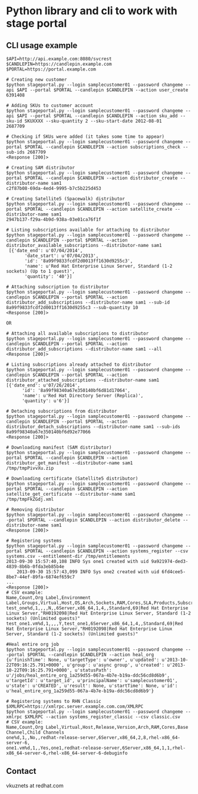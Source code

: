 Python library and cli to work with stage portal
================================================

CLI usage example
-----------------

	$API=http://api.example.com:8080/svcrest
	$CANDLEPIN=https://candlepin.example.com
	$PORTAL=https://portal.example.com
	
	# Creating new customer
	$python stageportal.py --login samplecustomer01 --password changeme --api $API --portal $PORTAL --candlepin $CANDLEPIN --action user_create
	6391408

	# Adding SKUs to customer account
	$python stageportal.py --login samplecustomer01 --password changeme --api $API --portal $PORTAL --candlepin $CANDLEPIN --action sku_add --sku-id SKUXXXX --sku-quantity 2 --sku-start-date 2012-08-01
	2687709

	# Checking if SKUs were added (it takes some time to appear)
	$python stageportal.py --login samplecustomer01 --password changeme --portal $PORTAL --candlepin $CANDLEPIN --action subscriptions_check --sub-ids 2687709
	<Response [200]>

	# Creating SAM distributor
	$python stageportal.py --login samplecustomer01 --password changeme --portal $PORTAL --candlepin $CANDLEPIN --action distributor_create --distributor-name sam1
	c2f87b08-69da-4ed4-9995-b7c5b225d453

	# Creating Satellite5 (Spacewalk) distributor
	$python stageportal.py --login samplecustomer01 --password changeme --portal $PORTAL --candlepin $CANDLEPIN --action satellite_create --distributor-name sam1
	2947b137-f29a-4b9d-938a-03e01ca76f1f
	
	# Listing subscriptions available for attaching to distributor
	$python stageportal.py --login samplecustomer01 --password changeme --candlepin $CANDLEPIN --portal $PORTAL --action distributor_available_subscriptions --distributor-name sam1
	 [{'date_end': u'07/04/2014',
           'date_start': u'07/04/2013',
           'id': '8a99f9833fcdf2d0013ff1630d9255c3',
           'name': u'Red Hat Enterprise Linux Server, Standard (1-2 sockets) (Up to 1 guest)',
           'quantity': '40'}]

	# Attaching subscription to distributor
	$python stageportal.py --login samplecustomer01 --password changeme --candlepin $CANDLEPIN --portal $PORTAL --action distributor_add_subscriptions --distributor-name sam1 --sub-id 8a99f9833fcdf2d0013ff1630d9255c3 --sub-quantity 10
	<Response [200]>

	OR

	# Attaching all available subscriptions to distributor
	$python stageportal.py --login samplecustomer01 --password changeme --candlepin $CANDLEPIN --portal $PORTAL --action distributor_add_subscriptions --distributor-name sam1 --all
	<Response [200]>

	# Listing subscriptions already attached to distributor
	$python stageportal.py --login samplecustomer01 --password changeme --candlepin $CANDLEPIN --portal $PORTAL --action distributor_attached_subscriptions --distributor-name sam1
	[{'date_end': u'07/26/2014',
          'id': '8a99f98340a67e350140bf6d81d17064',
          'name': u'Red Hat Directory Server (Replica)',
          'quantity': u'6'}]

	# Detaching subscriptions from distributor
	$python stageportal.py --login samplecustomer01 --password changeme --candlepin $CANDLEPIN --portal $PORTAL --action distributor_detach_subscriptions --distributor-name sam1 --sub-ids 8a99f98340a67e350140bf6d92e77066
	<Response [200]>

	# Downloading manifest (SAM distributor)
	$python stageportal.py --login samplecustomer01 --password changeme --portal $PORTAL --candlepin $CANDLEPIN --action distributor_get_manifest --distributor-name sam1
	/tmp/tmpPivvXu.zip

	# Downloading certificate (Satellite5 distributor)
	$python stageportal.py --login samplecustomer01 --password changeme --portal $PORTAL --candlepin $CANDLEPIN --action satellite_get_certificate --distributor-name sam1
	/tmp/tmpFkZGdj.xml
	
	# Removing distributor
	$python stageportal.py --login samplecustomer01 --password changeme ---portal $PORTAL --candlepin $CANDLEPIN --action distributor_delete --distributor-name sam1
	<Response [200]>

	# Registering systems
	$python stageportal.py --login samplecustomer01 --password changeme --portal $PORTAL --candlepin $CANDLEPIN --action systems_register --csv systems.csv --entitlement-dir /tmp/entitlements
	2013-09-30 15:57:40,108 INFO Sys one1 created with uid 9a921974-ded3-4839-8b6b-0fda3eb85b4e
        2013-09-30 15:57:43,099 INFO Sys one2 created with uid 6fd4cee5-8be7-44ef-89fa-6874ef659c7
	...
	<Response [200]>
	# CSV example:
	Name,Count,Org Label,Environment Label,Groups,Virtual,Host,OS,Arch,Sockets,RAM,Cores,SLA,Products,Subscriptions
	test_one%d,1,,,,N,,6Server,x86_64,1,4,,Standard,69|Red Hat Enterprise Linux Server,"RH0192098|Red Hat Enterprise Linux Server, Standard (1-2 sockets) (Unlimited guests)"
	test_one1.vm%d,1,,,,Y,test_one1,6Server,x86_64,1,4,,Standard,69|Red Hat Enterprise Linux Server,"RH0192098|Red Hat Enterprise Linux Server, Standard (1-2 sockets) (Unlimited guests)"

	#Heal entire org job
	$python stageportal.py --login samplecustomer01 --password changeme ---portal $PORTAL --candlepin $CANDLEPIN --action heal_org
	{u'finishTime': None, u'targetType': u'owner', u'updated': u'2013-10-22T09:16:25.791+0000', u'group': u'async group', u'created': u'2013-10-22T09:16:25.791+0000', u'statusPath': u'/jobs/heal_entire_org_1a259d55-067a-4b7e-b19a-ddc56cd8d6b9', u'targetId': u'target_id', u'principalName': u'samplecustomer01', u'state': u'CREATED', u'result': None, u'startTime': None, u'id': u'heal_entire_org_1a259d55-067a-4b7e-b19a-ddc56cd8d6b9'}

	# Registering systems to RHN Classic
	$XMLRPC=https://xmlrpc.server.example.com.com/XMLRPC
	$python stageportal.py --login samplecustomer01 --password changeme --xmlrpc $XMLRPC --action systems_register_classic --csv classic.csv
	# CSV example:
	Name,Count,Org Label,Virtual,Host,Release,Version,Arch,RAM,Cores,Base Channel,Child Channels
	one%d,1,,No,,redhat-release-server,6Server,x86_64,2,8,rhel-x86_64-server-6,
	one1.vm%d,1,,Yes,one1,redhat-release-server,6Server,x86_64,1,1,rhel-x86_64-server-6,rhel-x86_64-server-6-debuginfo

Contact
-------
vkuznets at redhat.com

